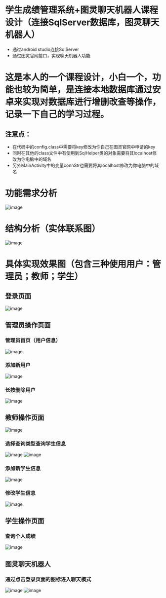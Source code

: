 # 学生成绩管理系统+图灵聊天机器人课程设计（连接SqlServer数据库，图灵聊天机器人）
* 通过android studio连接SqlServer  
* 通过图灵官网接口，实现聊天机器人功能  
 
# 这是本人的一个课程设计，小白一个，功能也较为简单，是连接本地数据库通过安卓来实现对数据库进行增删改查等操作，记录一下自己的学习过程。  
## 注意点：
* 在代码中的config.class中需要将key修改为你自己在图灵官网中申请的key  
* 同时在其他的class文件中有使用到SqlHelper类的对象需要将其localhost修改为你电脑中的域名  
* 另外MainActivity中的变量connStr也需要将其localhost修改为你电脑中的域名  

# 功能需求分析  
 ![image](https://raw.githubusercontent.com/Black-Polaris/Image/main/1.png)  
 
# 结构分析（实体联系图）
 ![image](https://raw.githubusercontent.com/Black-Polaris/Image/main/2.png)  

# 具体实现效果图（包含三种使用用户：管理员；教师；学生）
## 登录页面
 ![image](https://raw.githubusercontent.com/Black-Polaris/Image/main/3.png)  
 
## 管理员操作页面
### 管理员首页（用户信息）
 ![image](https://raw.githubusercontent.com/Black-Polaris/Image/main/4.png) 
### 添加新用户
 ![image](https://raw.githubusercontent.com/Black-Polaris/Image/main/5.png)  
### 长按删除用户
 ![image](https://raw.githubusercontent.com/Black-Polaris/Image/main/6.png)  

## 教师操作页面
 ![image](https://raw.githubusercontent.com/Black-Polaris/Image/main/7.png)  
### 选择查询类型查询学生信息
 ![image](https://raw.githubusercontent.com/Black-Polaris/Image/main/8.png) ![image](https://raw.githubusercontent.com/Black-Polaris/Image/main/9.png) 
### 添加新学生信息
 ![image](https://raw.githubusercontent.com/Black-Polaris/Image/main/10.png) 
### 修改学生信息
 ![image](https://raw.githubusercontent.com/Black-Polaris/Image/main/11.png)  

## 学生操作页面
### 查询个人成绩
 ![image](https://raw.githubusercontent.com/Black-Polaris/Image/main/12.png)  
 
## 图灵聊天机器人
### 通过点击登录页面的图标进入聊天模式
 ![image](https://raw.githubusercontent.com/Black-Polaris/Image/main/13.png) ![image](https://raw.githubusercontent.com/Black-Polaris/Image/main/14.png)  

